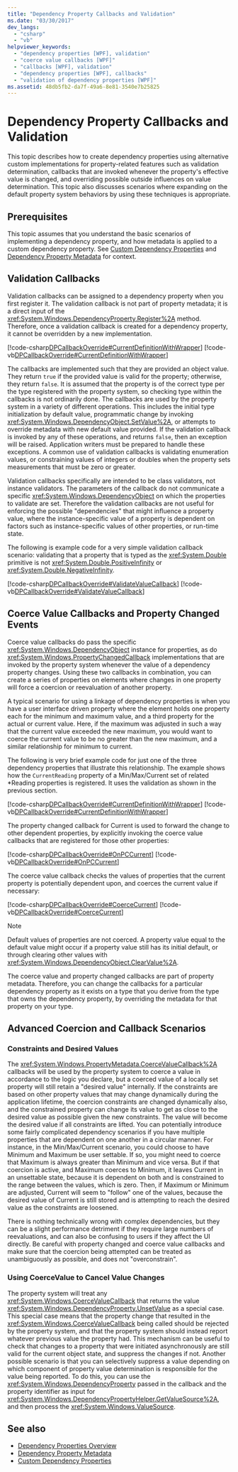 ```yaml
---
title: "Dependency Property Callbacks and Validation"
ms.date: "03/30/2017"
dev_langs: 
  - "csharp"
  - "vb"
helpviewer_keywords: 
  - "dependency properties [WPF], validation"
  - "coerce value callbacks [WPF]"
  - "callbacks [WPF], validation"
  - "dependency properties [WPF], callbacks"
  - "validation of dependency properties [WPF]"
ms.assetid: 48db5fb2-da7f-49a6-8e81-3540e7b25825
---
```

# Dependency Property Callbacks and Validation
This topic describes how to create dependency properties using alternative custom implementations for property-related features such as validation determination, callbacks that are invoked whenever the property's effective value is changed, and overriding possible outside influences on value determination. This topic also discusses scenarios where expanding on the default property system behaviors by using these techniques is appropriate.  
  
  
  
<a name="prerequisites"></a>   
## Prerequisites  
 This topic assumes that you understand the basic scenarios of implementing a dependency property, and how metadata is applied to a custom dependency property. See [Custom Dependency Properties](custom-dependency-properties.md) and [Dependency Property Metadata](dependency-property-metadata.md) for context.  
  
<a name="Validation_Callbacks"></a>   
## Validation Callbacks  
 Validation callbacks can be assigned to a dependency property when you first register it. The validation callback is not part of property metadata; it is a direct input of the <xref:System.Windows.DependencyProperty.Register%2A> method. Therefore, once a validation callback is created for a dependency property, it cannot be overridden by a new implementation.  
  
 [!code-csharp[DPCallbackOverride#CurrentDefinitionWithWrapper](~/samples/snippets/csharp/VS_Snippets_Wpf/DPCallbackOverride/CSharp/SDKSampleLibrary/class1.cs#currentdefinitionwithwrapper)]
 [!code-vb[DPCallbackOverride#CurrentDefinitionWithWrapper](~/samples/snippets/visualbasic/VS_Snippets_Wpf/DPCallbackOverride/visualbasic/sdksamplelibrary/class1.vb#currentdefinitionwithwrapper)]  
  
 The callbacks are implemented such that they are provided an object value. They return `true` if the provided value is valid for the property; otherwise, they return `false`. It is assumed that the property is of the correct type per the type registered with the property system, so checking type within the callbacks is not ordinarily done. The callbacks are used by the property system in a variety of different operations. This includes the initial type initialization by default value, programmatic change by invoking <xref:System.Windows.DependencyObject.SetValue%2A>, or attempts to override metadata with new default value provided. If the validation callback is invoked by any of these operations, and returns `false`, then an exception will be raised. Application writers must be prepared to handle these exceptions. A common use of validation callbacks is validating enumeration values, or constraining values of integers or doubles when the property sets measurements that must be zero or greater.  
  
 Validation callbacks specifically are intended to be class validators, not instance validators. The parameters of the callback do not communicate a specific <xref:System.Windows.DependencyObject> on which the properties to validate are set. Therefore the validation callbacks are not useful for enforcing the possible "dependencies" that might influence a property value, where the instance-specific value of a property is dependent on factors such as instance-specific values of other properties, or run-time state.  
  
 The following is example code for a very simple validation callback scenario: validating that a property that is typed as the <xref:System.Double> primitive is not <xref:System.Double.PositiveInfinity> or <xref:System.Double.NegativeInfinity>.  
  
 [!code-csharp[DPCallbackOverride#ValidateValueCallback](~/samples/snippets/csharp/VS_Snippets_Wpf/DPCallbackOverride/CSharp/SDKSampleLibrary/class1.cs#validatevaluecallback)]
 [!code-vb[DPCallbackOverride#ValidateValueCallback](~/samples/snippets/visualbasic/VS_Snippets_Wpf/DPCallbackOverride/visualbasic/sdksamplelibrary/class1.vb#validatevaluecallback)]  
  
<a name="Coerce_Value_Callbacks_and_Property_Changed_Events"></a>   
## Coerce Value Callbacks and Property Changed Events  
 Coerce value callbacks do pass the specific <xref:System.Windows.DependencyObject> instance for properties, as do <xref:System.Windows.PropertyChangedCallback> implementations that are invoked by the property system whenever the value of a dependency property changes. Using these two callbacks in combination, you can create a series of properties on elements where changes in one property will force a coercion or reevaluation of another property.  
  
 A typical scenario for using a linkage of dependency properties is when you have a user interface driven property where the element holds one property each for the minimum and maximum value, and a third property for the actual or current value. Here, if the maximum was adjusted in such a way that the current value exceeded the new maximum, you would want to coerce the current value to be no greater than the new maximum, and a similar relationship for minimum to current.  
  
 The following is very brief example code for just one of the three dependency properties that illustrate this relationship. The example shows how the `CurrentReading` property of a Min/Max/Current set of related *Reading properties is registered. It uses the validation as shown in the previous section.  
  
 [!code-csharp[DPCallbackOverride#CurrentDefinitionWithWrapper](~/samples/snippets/csharp/VS_Snippets_Wpf/DPCallbackOverride/CSharp/SDKSampleLibrary/class1.cs#currentdefinitionwithwrapper)]
 [!code-vb[DPCallbackOverride#CurrentDefinitionWithWrapper](~/samples/snippets/visualbasic/VS_Snippets_Wpf/DPCallbackOverride/visualbasic/sdksamplelibrary/class1.vb#currentdefinitionwithwrapper)]  
  
 The property changed callback for Current is used to forward the change to other dependent properties, by explicitly invoking the coerce value callbacks that are registered for those other properties:  
  
 [!code-csharp[DPCallbackOverride#OnPCCurrent](~/samples/snippets/csharp/VS_Snippets_Wpf/DPCallbackOverride/CSharp/SDKSampleLibrary/class1.cs#onpccurrent)]
 [!code-vb[DPCallbackOverride#OnPCCurrent](~/samples/snippets/visualbasic/VS_Snippets_Wpf/DPCallbackOverride/visualbasic/sdksamplelibrary/class1.vb#onpccurrent)]  
  
 The coerce value callback checks the values of properties that the current property is potentially dependent upon, and coerces the current value if necessary:  
  
 [!code-csharp[DPCallbackOverride#CoerceCurrent](~/samples/snippets/csharp/VS_Snippets_Wpf/DPCallbackOverride/CSharp/SDKSampleLibrary/class1.cs#coercecurrent)]
 [!code-vb[DPCallbackOverride#CoerceCurrent](~/samples/snippets/visualbasic/VS_Snippets_Wpf/DPCallbackOverride/visualbasic/sdksamplelibrary/class1.vb#coercecurrent)]  
  
> [!NOTE]
>  Default values of properties are not coerced. A property value equal to the default value might occur if a property value still has its initial default, or through clearing other values with <xref:System.Windows.DependencyObject.ClearValue%2A>.  
  
 The coerce value and property changed callbacks are part of property metadata. Therefore, you can change the callbacks for a particular dependency property as it exists on a type that you derive from the type that owns the dependency property, by overriding the metadata for that property on your type.  
  
<a name="Advanced"></a>   
## Advanced Coercion and Callback Scenarios  
  
### Constraints and Desired Values  
 The <xref:System.Windows.PropertyMetadata.CoerceValueCallback%2A> callbacks will be used by the property system to coerce a value in accordance to the logic you declare, but a coerced value of a locally set property will still retain a "desired value" internally. If the constraints are based on other property values that may change dynamically during the application lifetime, the coercion constraints are changed dynamically also, and the constrained property can change its value to get as close to the desired value as possible given the new constraints. The value will become the desired value if all constraints are lifted. You can potentially introduce some fairly complicated dependency scenarios if you have multiple properties that are dependent on one another in a circular manner. For instance, in the Min/Max/Current scenario, you could choose to have Minimum and Maximum be user settable. If so, you might need to coerce that Maximum is always greater than Minimum and vice versa. But if that coercion is active, and Maximum coerces to Minimum, it leaves Current in an unsettable state, because it is dependent on both and is constrained to the range between the values, which is zero. Then, if Maximum or Minimum are adjusted, Current will seem to "follow" one of the values, because the desired value of Current is still stored and is attempting to reach the desired value as the constraints are loosened.  
  
 There is nothing technically wrong with complex dependencies, but they can be a slight performance detriment if they require large numbers of reevaluations, and can also be confusing to users if they affect the UI directly. Be careful with property changed and coerce value callbacks and make sure that the coercion being attempted can be treated as unambiguously as possible, and does not "overconstrain".  
  
### Using CoerceValue to Cancel Value Changes  
 The property system will treat any <xref:System.Windows.CoerceValueCallback> that returns the value <xref:System.Windows.DependencyProperty.UnsetValue> as a special case. This special case means that the property change that resulted in the <xref:System.Windows.CoerceValueCallback> being called should be rejected by the property system, and that the property system should instead report whatever previous value the property had. This mechanism can be useful to check that changes to a property that were initiated asynchronously are still valid for the current object state, and suppress the changes if not. Another possible scenario is that you can selectively suppress a value depending on which component of property value determination is responsible for the value being reported. To do this, you can use the <xref:System.Windows.DependencyProperty> passed in the callback and the property identifier as input for <xref:System.Windows.DependencyPropertyHelper.GetValueSource%2A>, and then process the <xref:System.Windows.ValueSource>.  
  
## See also
- [Dependency Properties Overview](dependency-properties-overview.md)
- [Dependency Property Metadata](dependency-property-metadata.md)
- [Custom Dependency Properties](custom-dependency-properties.md)

